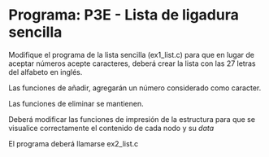 # Programa: P3E - Lista de ligadura sencilla
Modifique el programa de la lista sencilla (ex1_list.c) para que en lugar de aceptar números acepte caracteres, deberá crear la lista con las 27 letras del alfabeto en inglés.

Las funciones de añadir, agregarán un número considerado como caracter.

Las funciones de eliminar se mantienen.

Deberá modificar las funciones de impresión de la estructura para que se visualice correctamente el contenido de cada nodo y su _data_

El programa deberá llamarse ex2_list.c